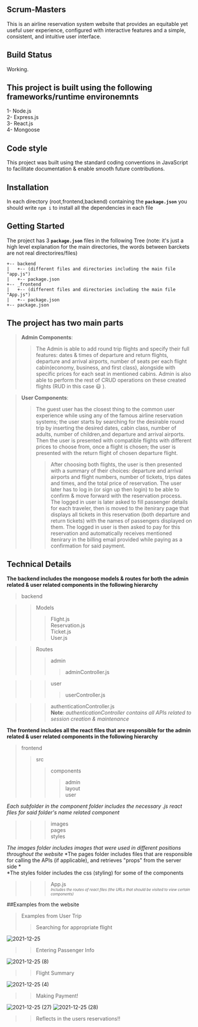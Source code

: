 ## Scrum-Masters

This is an airline reservation system website that provides an equitable yet useful user experience, configured with interactive features and a simple, consistent, and intuitive user interface.

## Build Status
Working.

## This project is built using the following frameworks/runtime environemnts
1- Node.js  
2- Express.js  
3- React.js  
4- Mongoose






## Code style 
This project was built using the standard coding conventions in JavaScript to facilitate documentation & enable smooth future contributions.

## Installation
In each directory (root,frontend,backend) containing the **`package.json`** you should write `npm i` to install all the dependencies in each file  

## Getting Started

The project has 3 **`package.json`** files in the following Tree (note: it's just a high level explanation for the main directories, the words between barckets are not real directorires/files)

```
+-- backend
|   +-- (different files and directories including the main file "app.js") 
|   +-- package.json
+-- _frontend
|   +-- (different files and directories including the main file "App.js")
|   +-- package.json
+-- package.json

```
## The project has two main parts 
>**Admin Components**:
>>The Admin is able to add round trip flights and specify their full features: dates & times of departure and return flights, departure and arrival airports, number of seats per each flight cabin(economy, business, and first class), alongside with specific prices for each seat in mentioned cabins. 
Admin is also able to perform the rest of CRUD operations on these created flights (RUD in this case :smiley: ). 

>**User Components**:
>>The guest user has the closest thing to the common user experience while using any of the famous airline reservation systems; the user starts by searching for the desirable round trip by inserting the desired dates, cabin class, number of adults, number of children,and departure and arrival airports. Then the user is presented with compatible flights with different prices to choose from, once a flight is chosen; the user is presented with the return flight of chosen departure flight. 
>>>After choosing both flights, the user is then presented with a summary of their choices: departure and arrival airports and flight numbers, number of tickets, trips dates and times, and the total price of reservation. The user later has to log in (or sign up then login) to be able to confirm & move forward with the reservation process. 
>The logged in user is later asked to fill passenger details for each traveler, then is moved to the itenirary page that displays all tickets in this reservation (both departure and return tickets) with the names of passengers displayed on them. The logged in user is then asked to pay for this reservation and automatically receives mentioned itenirary in the billing email provided while paying as a confirmation for said payment.
>

## Technical Details
**The backend includes the mongoose models & routes for both the admin related & user related components in the following hierarchy**
>backend

>> Models 
>>>Flight.js  
>>>Reservation.js  
>>>Ticket.js  
>>>User.js

>>Routes
>>>admin   
>>>>adminController.js

>>> user  
>>>> userController.js

>>>authenticationController.js  
>>>**Note**: *authenticationController contains all APIs related to session creation & maintenance*  
>
**The frontend includes all the react files that are responsible for the  admin related & user related components in the following hierarchy**
>frontend  
>>src  
>>>components  
>>>>admin  
>>>>layout  
>>>>user  

*Each subfolder in the component folder includes the necessary .js react files for said folder's name related component* 

>>>images  
>>>pages  
>>>styles

 

*The images folder includes images that were used in different positions throughout the website*
*The pages folder includes files that are responsible for calling the APIs (if applicable), and retrieves "props" from the server side *  
*The styles folder includes the css (styling) for some of the components
>>>App.js  
<font size='0.75'>*Includes the routes of react files (the URLs that should be visited to view certain components)*</font>

##Examples from the website
>Examples from User Trip  
>>Searching for appropriate flight

![2021-12-25](https://user-images.githubusercontent.com/78305151/147393724-b7c2131d-00ef-48ae-83db-0f9706441eb3.png)  

>>Entering Passenger Info  
>>


![2021-12-25 (8)](https://user-images.githubusercontent.com/78305151/147393775-4501e174-b2aa-422c-a332-61f4ecf17905.png)
  
>>Flight Summary 
>>

  ![2021-12-25 (4)](https://user-images.githubusercontent.com/78305151/147393788-ccd3431f-a71f-4c02-ad5a-4e2111142177.png)


>>Making Payment!



![2021-12-25 (27)](https://user-images.githubusercontent.com/78305151/147393832-05a45283-0331-443b-aecd-956dac272881.png)
![2021-12-25 (28)](https://user-images.githubusercontent.com/78305151/147393836-0b8d2320-0f25-4fd9-b0c1-1042ad354023.png)
>>Reflects in the users reservations!!
